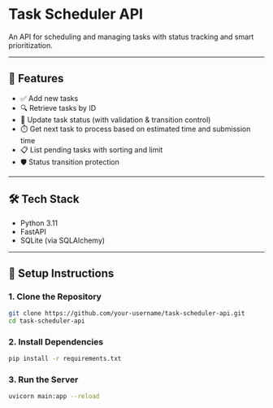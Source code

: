# Task Scheduler API

An API for scheduling and managing tasks with status tracking and smart prioritization.

---

## 🔧 Features

- ✅ Add new tasks
- 🔍 Retrieve tasks by ID
- 🔄 Update task status (with validation & transition control)
- ⏱️ Get next task to process based on estimated time and submission time
- 📋 List pending tasks with sorting and limit
- 🛡️ Status transition protection

---

## 🛠 Tech Stack

- Python 3.11
- FastAPI
- SQLite (via SQLAlchemy)

---

## 🚀 Setup Instructions

### 1. Clone the Repository
```bash
git clone https://github.com/your-username/task-scheduler-api.git
cd task-scheduler-api
```
### 2. Install Dependencies
```bash
pip install -r requirements.txt
```

### 3. Run the Server
```bash
uvicorn main:app --reload
```
